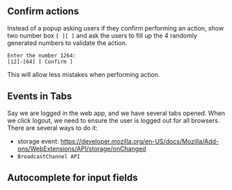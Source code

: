 ## Confirm actions

Instead of a popup asking users if they confirm performing an action, show two number box `[ ][ ]` and ask the users to fill up the 4 randomly generated numbers to validate the action.

```
Enter the number 1264:
[12]-[64] [ Confirm ] 
```

This will allow less mistakes when performing action.


## Events in Tabs

Say we are logged in the web app, and we have several tabs opened. When we click logout, we need to ensure the user is logged out for all browsers. There are several ways to do it:

- storage event: https://developer.mozilla.org/en-US/docs/Mozilla/Add-ons/WebExtensions/API/storage/onChanged
- `BroadcastChannel API`

## Autocomplete for input fields

